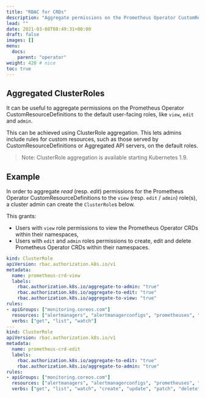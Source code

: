 ```yaml
---
title: "RBAC for CRDs"
description: "Aggregate permissions on the Prometheus Operator CustomResourceDefinitions."
lead: ""
date: 2021-03-08T08:49:31+00:00
draft: false
images: []
menu:
  docs:
    parent: "operator"
weight: 420 # nice
toc: true
---
```


## Aggregated ClusterRoles

It can be useful to aggregate permissions on the Prometheus Operator CustomResourceDefinitions to the default user-facing roles, like `view`, `edit` and `admin`.

This can be achieved using ClusterRole aggregation. This lets admins include rules for custom resources, such as those served by CustomResourceDefinitions or Aggregated API servers, on the default roles.

> Note: ClusterRole aggregation is available starting Kubernetes 1.9. 

## Example

In order to aggregate _read_ (resp. _edit_) permissions for the Prometheus Operator CustomResourceDefinitions to the `view` (resp. `edit` / `admin`) role(s), a cluster admin can create the `ClusterRole`s below.

This grants:
- Users with `view` role permissions to view the Prometheus Operator CRDs within their namespaces,
- Users with `edit` and `admin` roles permissions to create, edit and delete Prometheus Operator CRDs within their namespaces.

[embedmd]:# (../example/rbac/prometheus-operator-crd/prometheus-operator-crd-cluster-roles.yaml)
```yaml
kind: ClusterRole
apiVersion: rbac.authorization.k8s.io/v1
metadata:
  name: prometheus-crd-view
  labels:
    rbac.authorization.k8s.io/aggregate-to-admin: "true"
    rbac.authorization.k8s.io/aggregate-to-edit: "true"
    rbac.authorization.k8s.io/aggregate-to-view: "true"
rules:
- apiGroups: ["monitoring.coreos.com"]
  resources: ["alertmanagers", "alertmanagerconfigs", "prometheuses", "prometheusrules", "servicemonitors", "podmonitors", "probes"]
  verbs: ["get", "list", "watch"]
---
kind: ClusterRole
apiVersion: rbac.authorization.k8s.io/v1
metadata:
  name: prometheus-crd-edit
  labels:
    rbac.authorization.k8s.io/aggregate-to-edit: "true"
    rbac.authorization.k8s.io/aggregate-to-admin: "true"
rules:
- apiGroups: ["monitoring.coreos.com"]
  resources: ["alertmanagers", "alertmanagerconfigs", "prometheuses", "prometheusrules", "servicemonitors", "podmonitors", "probes"]
  verbs: ["get", "list", "watch", "create", "update", "patch", "delete"]
```
